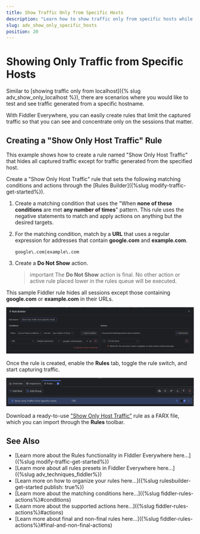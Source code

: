 ```yaml
---
title: Show Traffic Only from Specific Hosts
description: "Learn how to show traffic only from specific hosts while using Fiddler's rules."
slug: adv_show_only_specific_hosts
position: 20
---
```


# Showing Only Traffic from Specific Hosts

Similar to [showing traffic only from localhost]({% slug adv_show_only_localhost %}), there are scenarios where you would like to test and see traffic generated from a specific hostname.

With Fiddler Everywhere, you can easily create rules that limit the captured traffic so that you can see and concentrate only on the sessions that matter.

## Creating a "Show Only Host Traffic" Rule

This example shows how to create a rule named "Show Only Host Traffic" that hides all captured traffic except for traffic generated from the specified host.

Create a "Show Only Host Traffic" rule that sets the following matching conditions and actions through the [Rules Builder]({%slug modify-traffic-get-started%}).

1. Create a matching condition that uses the "When **none of these conditions** are met **any number of times**" pattern. This rule uses the negative statements to match and apply actions on anything but the desired targets.

1. For the matching condition, match by a **URL** that uses a regular expression for addresses that contain **google.com** and **example.com**.

    ```regex
    google\.com|example\.com
    ```

1. Create a **Do Not Show** action.

    >important The **Do Not Show** action is final. No other action or active rule placed lower in the rules queue will be executed.

This sample Fiddler rule hides all sessions except those containing **google.com** or **example.com** in their URLs.

![Creating "Show Only Host Traffic" rule](../../images/advanced/adv-show-only-specific-hosts.png)

Once the rule is created, enable the **Rules** tab, toggle the rule switch, and start capturing traffic.

![Activating the "Show Only Host Traffic" rule](../../images/advanced/adv-show-only-specific-host-active.png)

Download a ready-to-use <a href="https://github.com/telerik/fiddler-everywhere/tree/master/rules/show-only-specific-hosts" target="_blank">"Show Only Host Traffic"</a> rule as a FARX file, which you can import through the **Rules** toolbar.
 
## See Also

* [Learn more about the Rules functionality in FIddler Everywhere here...]({%slug modify-traffic-get-started%})
* [Learn more about all rules presets in Fiddler Everywhere here...]({%slug adv_techniques_fiddler%})
* [Learn more on how to organize your rules here...]({%slug rulesbuilder-get-started
publish: true%})
* [Learn more about the matching conditions here...]({%slug fiddler-rules-actions%}#conditions)
* [Learn more about the supported actions here...]({%slug fiddler-rules-actions%}#actions)
* [Learn more about final and non-final rules here...]({%slug fiddler-rules-actions%}#final-and-non-final-actions)
